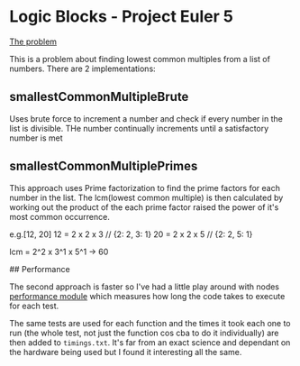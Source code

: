 # Logic Blocks - Project Euler 5

[The problem](https://projecteuler.net/problem=5)

This is a problem about finding lowest common multiples from a list of numbers.
There are 2 implementations:

## smallestCommonMultipleBrute

Uses brute force to increment a number and check if every number in the list is divisible. THe number continually increments until a satisfactory number is met

## smallestCommonMultiplePrimes

This approach uses Prime factorization to find the prime factors for each number in the list.
The lcm(lowest common multiple) is then calculated by working out the product of the each prime factor raised the power of it's most common occurrence.

e.g.[12, 20]
12 = 2 x 2 x 3 // {2: 2, 3: 1}
20 = 2 x 2 x 5 // {2: 2, 5: 1}

lcm = 2^2 x 3^1 x 5^1 -> 60

## Performance

The second approach is faster so I've had a little play around with nodes [performance module](https://nodejs.org/api/perf_hooks.html#performance-measurement-apis) which measures how long the code takes to execute for each test.

The same tests are used for each function and the times it took each one to run (the whole test, not just the function cos cba to do it individually) are then added to `timings.txt`. It's far from an exact science and dependant on the hardware being used but I found it interesting all the same.
